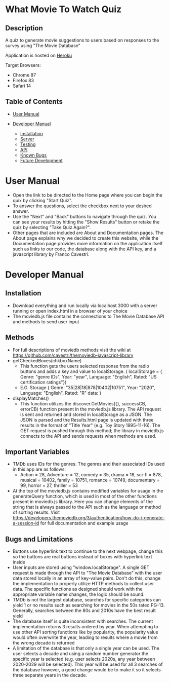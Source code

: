 # What Movie To Watch Quiz

## Description

A quiz to generate movie suggestions to users based on responses to the survey using "The Movie Database" 

Application is hosted on [Heroku](https://movie-quiz-final.herokuapp.com/index.html)

Target Browsers:
* Chrome 87
* Firefox 83
* Safari 14

## Table of Contents

* [User Manual](#User-Manual)

* [Developer Manual](#Developer-Manual)

    * [Installation](##Installation)
    * [Server](##Server)
    * [Testing](##Testing)
    * [API](##API)
    * [Known Bugs](##Known-Bugs)
    * [Future Development](##Future-Development)

# User Manual
* Open the link to be directed to the Home page where you can begin the quix by clicking "Start Quiz".  
* To answer the questions, select the checkbox next to your desired answer.
* Use the "Next" and "Back" buttons to navigate through the quiz. You can see your results by hitting the "Show Results" button or retake the quiz by selecting "Take Quiz Again?".
* Other pages that are included are About and Documentation pages. The About page explains why we decided to create this website, while the Documentation page provides more information on the application itself such as links to our code, the database along with the API key, and a javascript library by Franco Cavestri.

# Developer Manual 
## Installation 
* Download everything and run locally via localhost 3000 with a server running or open index.html in a browser of your choice
* The moviedb.js file contains the connections to The Movie Database API and methods to send user input

## Methods
* For full descriptions of moviedb methods visit the wiki at https://github.com/cavestri/themoviedb-javascript-library
* getCheckedBoxes(chkboxName)
    * This function gets the users selected response from the radio buttons and adds a key and value to localStorage. ( localStorage = { Genre: "genre IDs", Year: "year", Language: "English", Rated: "US certification ratings"})
    * E.G. Storage { Genre: "35|28|18|878|10402|10751", Year: "2020", Language: "English", Rated: "R" data: }
* displayMatches()
    * This function utilizes the discover.GetMovies({}, successCB, errorCB) function present in the moviedb.js library. The API request is sent and returned and stored in localStorage as a JSON. The JSON is parsed and the Results.html page is updated with three results in the format of "Title Year" (e.g. Toy Story 1995-11-16). The GET request is pushed through this method; the library in moviedb.js connects to the API and sends requests when methods are used. 

## Important Variables
* TMDb uses IDs for the genres. The genres and their associated IDs used in this app are as follows: 
    * Action = 28, Adventure = 12, comedy = 35, drama = 18, sci-fi = 878, musical = 10402, family = 10751, romance = 10749, documentary = 99, horror = 27, thriller = 53
* At the top of the moviedb.js contains modified variables for usage in the generateQuery function, which is used in most of the other functions present in moviedb.js library. Here you can change elements of the string that is always passed to the API such as the language or method of sorting results. Visit https://developers.themoviedb.org/3/authentication/how-do-i-generate-a-session-id for full documentation and example usage

## Bugs and Limitations
* Buttons use hyperlink text to continue to the next webpage, change this so the buttons are real buttons instead of boxes with hyperlink text inside
* User inputs are stored using "window.localStorage". A single GET request is made through the API to "The Movie Database" with the user data stored locally in an array of key-value pairs. Don't do this, change the implementation to properly utilize HTTP methods to collect user data. The specific functions as designed should work with the appropriate variable name changes, the logic should be sound. 
* TMDb is not the largest database, searches for specific categories can yield 1 or no results such as searching for movies in the 50s rated PG-13. Generally, searches between the 80s and 2010s have the best result yield
* The database itself is quite inconsistent with searches. The current implementation returns 3 results ordered by year. When attempting to use other API sorting functions like by popularity, the popularity value would often overwrite the year, leading to results where a movie from the wrong decade is returned
* A limitation of the database is that only a single year can be used. The user selects a decade and using a random number generator the specific year is selected (e.g. user selects 2020s, any year between 2020-2029 will be selected). This year will be used for all 3 searches of the database however, a good change would be to make it so it selects three separate years in the decade.

